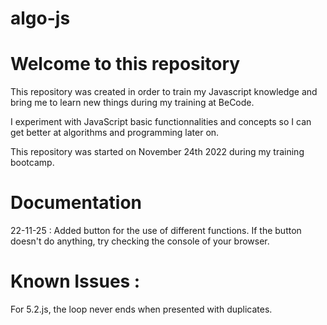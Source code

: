 # algo-js

# Welcome to this repository
This repository was created in order to train my Javascript knowledge and bring me to learn new things during my training at BeCode. 

I experiment with JavaScript basic functionnalities and concepts so I can get better at algorithms and programming later on.

This repository was started on November 24th 2022 during my training bootcamp.

# Documentation

22-11-25 : Added button for the use of different functions. If the button doesn't do anything, try checking the console of your browser.

# Known Issues : 

For 5.2.js, the loop never ends when presented with duplicates. 
